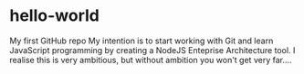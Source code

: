# hello-world
My first GitHub repo
My intention is to start working with Git and learn JavaScript programming by creating a NodeJS Enteprise Architecture tool.
I realise this is very ambitious, but without ambition you won't get very far....

